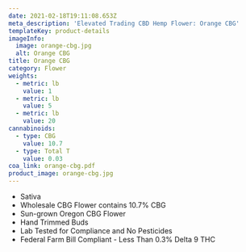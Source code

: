 ```yaml
---
date: 2021-02-18T19:11:08.653Z
meta_description: 'Elevated Trading CBD Hemp Flower: Orange CBG'
templateKey: product-details
imageInfo:
  image: orange-cbg.jpg
  alt: Orange CBG
title: Orange CBG
category: Flower
weights:
  - metric: lb
    value: 1
  - metric: lb
    value: 5
  - metric: lb
    value: 20
cannabinoids:
  - type: CBG
    value: 10.7
  - type: Total T
    value: 0.03
coa_link: orange-cbg.pdf
product_image: orange-cbg.jpg
---
```


- Sativa
- Wholesale CBG Flower contains 10.7% CBG
- Sun-grown Oregon CBG Flower
- Hand Trimmed Buds
- Lab Tested for Compliance and No Pesticides
- Federal Farm Bill Compliant - Less Than 0.3% Delta 9 THC
